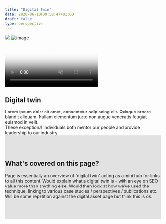 ```yaml
---
title: "Digital Twin"
date: 2020-06-10T00:58:47+01:00
draft: false
type: perspective
---
```


<section class="fullbleed fullbleed--hero reveal fullbleed--project fullbleed--video" data-ignore-anim="true">
    <div class="fullbleed__inner">
        <div class="progressiveMedia">
            <img class="tempImg" src="https://www.arup.comhttps://www.arup.com/-/media/arup/images/careers-new/locations/china/shenzen-digital-activites.jpg?h=900&w=2000&hash=3EB45E80772F97E412D2DE81B3BAEF4D">
            <img class="mainImg active" src="https://www.arup.com/-/media/arup/images/projects/t/taoyuan-international--airport-terminal-3/new-ones/headertaoyuan-airport-terminal-3-taiwanc-ceci--rshp--arup--fca-jv.jpg?h=1125&w=2000&hash=03033F21D3EC303EB632FFA56B36AC7C" alt="Image">
        </div>
        <video muted="true" loop playsinline="true" preload="auto" poster="/-/media/arup/images/projects/n/neuron/digital-twinv2.jpg?h=804&amp;w=1429&amp;hash=6FB3FD76FD567D63DB5358F442D0DA33">
                                                            <source src="https://www.arup.com/-/media/arup/videos/digital-twin/digital-property-short.mp4" type="video/mp4" />
                                                            Your browser does not support the video tag. We suggest you upgrade your browser.
                                                        </video>
        <div class="fullbleed__alt-content">
            <div class="container container--3col">
                <div class="col col__main">
                    <div class="page-info">
                        <div class="page-info__title feature-title">
                            <h1 class="feature-title__title">Digital twin</h1>
                        </div>
                        <div class="page-info__content">
                            <span class="page-info__copy">Lorem ipsum dolor sit amet, consectetur adipiscing elit. Quisque ornare blandit aliquam. Nullam elementum justo non augue venenatis feugiat euismod in velit.</span>
                        </div>
                    </div>
                </div>
            </div>
        </div>
    </div>
    <div class="fullbleed__outer">
        <div class="container">
            <div class="col">
                <div class="page-info page-info--outer">
                    <div class="page-info__content page-info__content--outer">
                        <span class="page-info__copy">These exceptional individuals both mentor our people and provide leadership to our industry.</span>
                    </div>
                </div>
            </div>
        </div>
    </div>
</section>
<article>
	<section class="highlight-section" style="background-color:#e2e2e2;padding:50px 0;">
		<section class="container">
        <div class="rich-text">
            <div class="reveal rich-text__content">
                <h2>What's covered on this page?</h2>
                <p class="intro">Page is essentially an overview of 'digital twin' acting as a mini hub for links to all this content. Would explain what a digital twin is - with an eye on SEO value more than anything else. Would then look at how we've used the technique, linking to various case studies / perspectives / publications etc. Will be some repetition against the digital asset page but think this is ok.</p>
            </div>
        </div>
    </section>
</section>